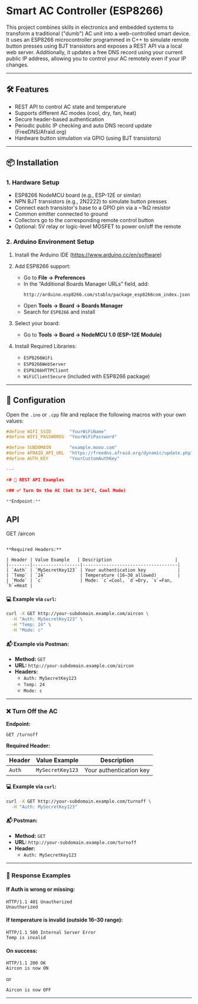 # Smart AC Controller (ESP8266)

This project combines skills in electronics and embedded systems to transform a traditional ("dumb") AC unit into a web-controlled smart device. It uses an ESP8266 microcontroller programmed in C++ to simulate remote button presses using BJT transistors and exposes a REST API via a local web server. Additionally, it updates a free DNS record using your current public IP address, allowing you to control your AC remotely even if your IP changes.

---

## 🛠 Features

- REST API to control AC state and temperature
- Supports different AC modes (cool, dry, fan, heat)
- Secure header-based authentication
- Periodic public IP checking and auto DNS record update (FreeDNS/Afraid.org)
- Hardware button simulation via GPIO (using BJT transistors)

---

## 📦 Installation

### 1. Hardware Setup

- ESP8266 NodeMCU board (e.g., ESP-12E or similar)
- NPN BJT transistors (e.g., 2N2222) to simulate button presses
- Connect each transistor's base to a GPIO pin via a ~1kΩ resistor
- Common emitter connected to ground
- Collectors go to the corresponding remote control button
- Optional: 5V relay or logic-level MOSFET to power on/off the remote

### 2. Arduino Environment Setup

1. Install the Arduino IDE (https://www.arduino.cc/en/software)
2. Add ESP8266 support:
   - Go to **File → Preferences**
   - In the “Additional Boards Manager URLs” field, add:
     ```
     http://arduino.esp8266.com/stable/package_esp8266com_index.json
     ```
   - Open **Tools → Board → Boards Manager**
   - Search for `ESP8266` and install

3. Select your board:
   - Go to **Tools → Board → NodeMCU 1.0 (ESP-12E Module)**

4. Install Required Libraries:
   - `ESP8266WiFi`
   - `ESP8266WebServer`
   - `ESP8266HTTPClient`
   - `WiFiClientSecure` (included with ESP8266 package)

---

## 🔧 Configuration

Open the `.ino` or `.cpp` file and replace the following macros with your own values:

```cpp
#define WIFI_SSID       "YourWiFiName"
#define WIFI_PASSWORDS  "YourWiFiPassword"

#define SUBDOMAIN       "example.mooo.com"
#define AFRAID_API_URL  "https://freedns.afraid.org/dynamic/update.php?xxxxxxxxxxxx"
#define AUTH_KEY        "YourCustomAuthKey"

---

## 📡 REST API Examples

### ✅ Turn On the AC (Set to 24°C, Cool Mode)

**Endpoint:**  
```

## API
GET /aircon
```

**Required Headers:**

| Header | Value Example   | Description                        |
|--------|------------------|------------------------------------|
| `Auth` | `MySecretKey123` | Your authentication key            |
| `Temp` | `24`             | Temperature (16–30 allowed)        |
| `Mode` | `c`              | Mode: `c`=Cool, `d`=Dry, `v`=Fan, `h`=Heat |
```
#### 💻 Example via `curl`:

```bash
curl -X GET http://your-subdomain.example.com/aircon \
  -H "Auth: MySecretKey123" \
  -H "Temp: 24" \
  -H "Mode: c"
```

#### 📬 Example via Postman:

- **Method:** `GET`
- **URL:** `http://your-subdomain.example.com/aircon`
- **Headers:**
  - `Auth: MySecretKey123`
  - `Temp: 24`
  - `Mode: c`

---

### ❌ Turn Off the AC

**Endpoint:**  
```
GET /turnoff
```

**Required Header:**

| Header | Value Example   | Description             |
|--------|------------------|-------------------------|
| `Auth` | `MySecretKey123` | Your authentication key |

#### 💻 Example via `curl`:

```bash
curl -X GET http://your-subdomain.example.com/turnoff \
  -H "Auth: MySecretKey123"
```

#### 📬 Postman:

- **Method:** `GET`
- **URL:** `http://your-subdomain.example.com/turnoff`
- **Header:**
  - `Auth: MySecretKey123`

---

### 🧪 Response Examples

#### If Auth is wrong or missing:
```
HTTP/1.1 401 Unauthorized
Unauthorized
```

#### If temperature is invalid (outside 16–30 range):
```
HTTP/1.1 500 Internal Server Error
Temp is invalid
```

#### On success:
```
HTTP/1.1 200 OK
Aircon is now ON
```
or
```
Aircon is now OFF
```

---
